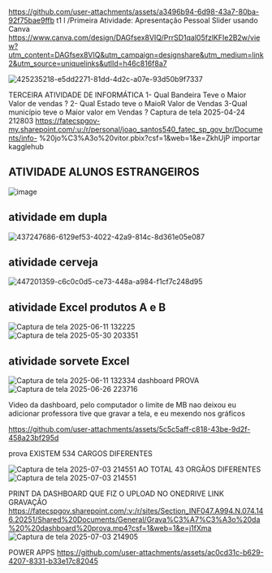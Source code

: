 
https://github.com/user-attachments/assets/a3496b94-6d98-43a7-80ba-92f75bae9ffb
t1 l /Primeira Atividade: Apresentação Pessoal Slider usando Canva
https://www.canva.com/design/DAGfsex8VIQ/PrrSD1qal05fzlKFIe2B2w/view?utm_content=DAGfsex8VIQ&utm_campaign=designshare&utm_medium=link2&utm_source=uniquelinks&utlId=h46c816f8a7

![425235218-e5dd2271-81dd-4d2c-a07e-93d50b9f7337](https://github.com/user-attachments/assets/05259b17-608e-4f84-a987-045339b605a3)


TERCEIRA ATIVIDADE DE INFORMÁTICA
1- Qual Bandeira Teve o Maior Valor de vendas ? 2- Qual Estado teve o MaioR Valor de Vendas 3-Qual município teve o Maior valor em Vendas ? Captura de tela 2025-04-24 212803 https://fatecspgov-my.sharepoint.com/:u:/r/personal/joao_santos540_fatec_sp_gov_br/Documents/info-
%20jo%C3%A3o%20vitor.pbix?csf=1&web=1&e=ZkhUjP importar kagglehub
## ATIVIDADE ALUNOS ESTRANGEIROS 
![image](https://github.com/user-attachments/assets/24578a54-31b1-4dc0-83ba-84d8b0e77596)
## atividade em dupla
![437247686-6129ef53-4022-42a9-814c-8d361e05e087](https://github.com/user-attachments/assets/3b874d3f-63e0-42a7-b7c8-1f3fe94fd2f6)
## atividade cerveja
![447201359-c6c0c0d5-ce73-448a-a984-f1cf7c248d95](https://github.com/user-attachments/assets/cad06b07-43c0-4323-890d-abffef158682)
## atividade Excel produtos A e B
![Captura de tela 2025-06-11 132225](https://github.com/user-attachments/assets/44c92d59-c041-459a-847d-796582bf8f36)
![Captura de tela 2025-05-30 203351](https://github.com/user-attachments/assets/e54fc15f-71ea-4c90-be02-ae37efc68c4f)



## atividade sorvete Excel
![Captura de tela 2025-06-11 132334](https://github.com/user-attachments/assets/73940406-0f9f-4dfe-b206-1e6f4af1f192)
dashboard PROVA
![Captura de tela 2025-06-26 223716](https://github.com/user-attachments/assets/44f5351b-95a4-4ffe-a6ae-808e522205c5)





Video da dashboard, pelo computador o limite de MB nao deixou eu adicionar professora 
tive que gravar a tela, e eu mexendo nos gráficos 

https://github.com/user-attachments/assets/5c5c5aff-c818-43be-9d2f-458a23bf295d

prova EXISTEM 534 CARGOS DIFERENTES 

![Captura de tela 2025-07-03 214551](https://github.com/user-attachments/assets/2dded0ce-9599-4508-9e48-66303cf82192)
AO TOTAL 43 ORGÃOS DIFERENTES 
![Captura de tela 2025-07-03 214551](https://github.com/user-attachments/assets/c042306b-483f-4f96-9110-02fe4203e0c6)

PRINT DA DASHBOARD QUE FIZ O UPLOAD NO ONEDRIVE LINK GRAVAÇÃO https://fatecspgov.sharepoint.com/:v:/r/sites/Section_INF047.A994.N.074.146.20251/Shared%20Documents/General/Grava%C3%A7%C3%A3o%20da%20%20dashboard%20prova.mp4?csf=1&web=1&e=j1fXma
![Captura de tela 2025-07-03 214905](https://github.com/user-attachments/assets/2b030eb4-a4b3-4d1a-a8db-e22099aa10b5)


POWER APPS
https://github.com/user-attachments/assets/ac0cd31c-b629-4207-8331-b33e17c82045

